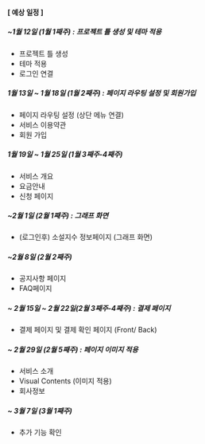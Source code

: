 #### [ 예상 일정 ] 

##### ~1월 12일 (1월 1째주) : 프로젝트 틀 생성 및 테마 적용
- 프로젝트 틀 생성
- 테마 적용
- 로그인 연결

##### 1월 13일 ~ 1월 18일 (1월 2째주) : 페이지 라우팅 설정 및 회원가입 
- 페이지 라우팅 설정 (상단 메뉴 연결) 
- 서비스 이용약관 
- 회원 가입

##### 1월 19일 ~ 1월 25일 (1월 3째주-4째주)
- 서비스 개요
- 요금안내
- 신청 페이지

##### ~2월 1일 (2월 1째주) : 그래프 화면
- (로그인후) 소설지수 정보페이지 (그래프 화면)

##### ~2월 8일 (2월 2째주)
- 공지사항 페이지
- FAQ페이지

##### ~ 2월 15일 ~ 2월 22일(2월 3째주-4째주) : 결제 페이지
- 결제 페이지 및 결제 확인 페이지 (Front/ Back)

##### ~ 2월 29일 (2월 5째주) : 페이지 이미지 적용
- 서비스 소개 
- Visual Contents (이미지 적용)
- 회사정보

##### ~ 3월 7일 (3월 1째주)
- 추가 기능 확인 
